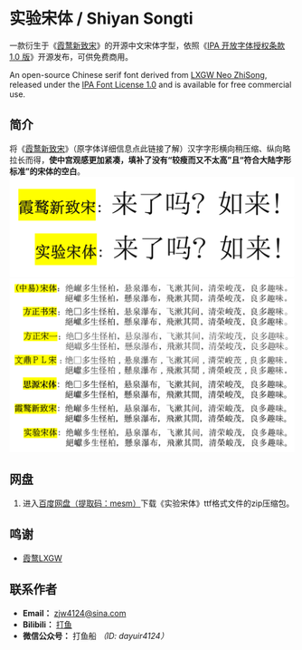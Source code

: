 # 实验宋体 / Shiyan Songti
一款衍生于《[霞鹜新致宋](https://github.com/lxgw/LxgwNeoZhiSong)》的开源中文宋体字型，依照《[IPA 开放字体授权条款 1.0 版](https://opensource.org/licenses/IPA/)》开源发布，可供免费商用。

An open-source Chinese serif font derived from [LXGW Neo ZhiSong](https://github.com/lxgw/LxgwNeoZhiSong), released under the [IPA Font License 1.0](https://opensource.org/licenses/IPA/) and is available for free commercial use.

## 简介
将《[霞鹜新致宋](https://github.com/lxgw/LxgwNeoZhiSong)》（原字体详细信息点此链接了解）汉字字形横向稍压缩、纵向略拉长而得，**使中宫观感更加紧凑，填补了没有“较瘦而又不太高”且“符合大陆字形标准”的宋体的空白**。
![](https://github.com/Fisher4124/ShiyanSongti/blob/main/演示0.png)  
![](https://github.com/Fisher4124/ShiyanSongti/blob/main/演示1.png)  

## 网盘
1. 进入[百度网盘（提取码：mesm）](https://pan.baidu.com/s/1wnr91JQJ10qiiaycrFnFow?pwd=mesm)下载《实验宋体》ttf格式文件的zip压缩包。

## 鸣谢
- [霞鹜LXGW](https://lxgw.github.io/)

## 联系作者
- **Email：** zjw4124@sina.com
- **Bilibili：** [打鱼](https://space.bilibili.com/1583446978)
- **微信公众号：** 打鱼船 *（ID: dayuir4124）*
